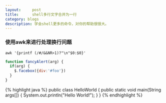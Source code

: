 ```yaml
---
layout:     post
title:      shell多行文字合并为一行
category: blogs
description: 学会shell更多的命令，对你的帮助很很大。
---
```


### 使用awk来进行处理换行问题

    awk '{printf (/#/&&NR>1)?"\n"$0:$0}'
    
```javascript
function fancyAlert(arg) {
  if(arg) {
    $.facebox({div:'#foo'})
  }
}
```

{% highlight java %}
public class HelloWorld {
    public static void main(String args[]) {
      System.out.println("Hello World!");
    }
}
{% endhighlight %}
